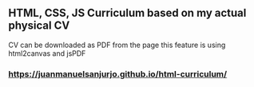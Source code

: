 ## HTML, CSS, JS Curriculum based on my actual physical CV

CV can be downloaded as PDF from the page
this feature is using html2canvas and jsPDF




### https://juanmanuelsanjurjo.github.io/html-curriculum/
